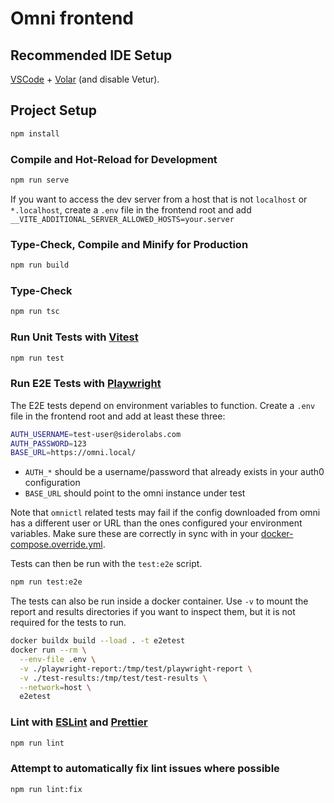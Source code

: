 # Omni frontend

## Recommended IDE Setup

[VSCode](https://code.visualstudio.com/) + [Volar](https://marketplace.visualstudio.com/items?itemName=Vue.volar) (and disable Vetur).

## Project Setup

```sh
npm install
```

### Compile and Hot-Reload for Development

```sh
npm run serve
```

If you want to access the dev server from a host that is not `localhost` or `*.localhost`, create a `.env` file in the frontend root and add `__VITE_ADDITIONAL_SERVER_ALLOWED_HOSTS=your.server`

### Type-Check, Compile and Minify for Production

```sh
npm run build
```

### Type-Check

```sh
npm run tsc
```

### Run Unit Tests with [Vitest](https://vitest.dev/)

```sh
npm run test
```

### Run E2E Tests with [Playwright](https://playwright.dev/)

The E2E tests depend on environment variables to function. Create a `.env` file in the frontend root and add at least these three:

```sh
AUTH_USERNAME=test-user@siderolabs.com
AUTH_PASSWORD=123
BASE_URL=https://omni.local/
```

- `AUTH_*` should be a username/password that already exists in your auth0 configuration
- `BASE_URL` should point to the omni instance under test

Note that `omnictl` related tests may fail if the config downloaded from omni has a different user or URL than the ones configured your environment variables. Make sure these are correctly in sync with in your [docker-compose.override.yml](../hack/compose/docker-compose.override.yml).

Tests can then be run with the `test:e2e` script.

```sh
npm run test:e2e
```

The tests can also be run inside a docker container. Use `-v` to mount the report and results directories if you want to inspect them, but it is not required for the tests to run.

```sh
docker buildx build --load . -t e2etest
docker run --rm \
  --env-file .env \
  -v ./playwright-report:/tmp/test/playwright-report \
  -v ./test-results:/tmp/test/test-results \
  --network=host \
  e2etest
```

### Lint with [ESLint](https://eslint.org/) and [Prettier](https://prettier.io/)

```sh
npm run lint
```

### Attempt to automatically fix lint issues where possible

```sh
npm run lint:fix
```
